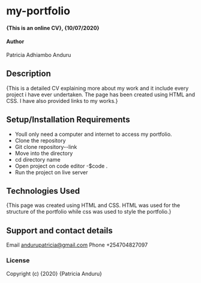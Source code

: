 # my-portfolio
#### {This is an online CV}, {10/07/2020}
#### Author 
Patricia Adhiambo Anduru
## Description
{This is a detailed CV explaining more about my work and it include every project i have ever undertaken. The page has been created using HTML and CSS. I have also provided links to my works.}
## Setup/Installation Requirements
* Youll only need a computer and internet to access my portfolio.
* Clone the repository
* Git clone repository--link
* Move into the directory
* cd directory name
* Open project on code editor
  -$code .
* Run the project on live server
## Technologies Used
{This page was created using HTML and CSS. HTML was used for the structure of the portfolio while css was used to style the portfolio.}
## Support and contact details
Email andurupatricia@gmail.com 
Phone +254704827097
### License
Copyright (c) {2020} {Patricia Anduru}
